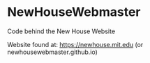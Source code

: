 # NewHouseWebmaster
Code behind the New House Website

Website found at: https://newhouse.mit.edu (or newhousewebmaster.github.io)

